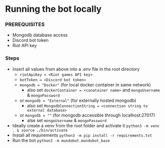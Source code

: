 # Running the bot locally
### PREREQUISITES
- Mongodb database access
- Discord bot token
- Riot API key

### Steps
- Insert all values from above into a .env file in the root directory
  - `riotApiKey = <Riot games API key>`
  - `botToken = <Discord bot token>`
  - `mongodb = "Docker"` (for local docker container in same network)
    - also set `dockerContainer = <conatainer name>` and `mongoUsername` & `mongoPassword`
  - or `mongodb = "External"` (for externally hosted mongodb)
    - also set `MongodbConnectionString = <connection string to external database>`
  - or `mongodb = ""` (for mongodb accessible through localhost:27017)
    - alse set `mongoUsername` & `mongoPassword`
- Ideally create a venv from the root folder and activate it `python3 -m venv . & source ./bin/activate`
- Install all requirements `python3 -m pip install -r requirements.txt`
- Run the bot `python3 -m mundobot.mundobot_base`
                                                     
